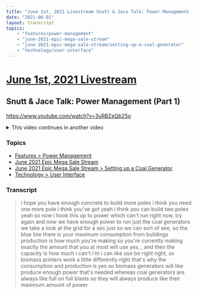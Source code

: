 ```yaml
---
title: "June 1st, 2021 Livestream Snutt & Jace Talk: Power Management (Part 1)"
date: "2021-06-01"
layout: transcript
topics:
    - "features/power-management"
    - "june-2021-epic-mega-sale-stream"
    - "june-2021-epic-mega-sale-stream/setting-up-a-coal-generator"
    - "technology/user-interface"
---
```

# [June 1st, 2021 Livestream](../2021-06-01.md)
## Snutt & Jace Talk: Power Management (Part 1)
https://www.youtube.com/watch?v=3uRBZeQb25o
<details>
<summary>This video continues in another video</summary>

* [June 1st, 2021 Livestream Snutt & Jace Talk: Power Management (Part 2)](./yt-SfssbA6x1YI.md) [https://www.youtube.com/watch?v=SfssbA6x1YI](https://www.youtube.com/watch?v=SfssbA6x1YI)
* [June 1st, 2021 Livestream Snutt & Jace Talk: Power Management (Part 3)](./yt-C9vuYpUPjBM.md) [https://www.youtube.com/watch?v=C9vuYpUPjBM](https://www.youtube.com/watch?v=C9vuYpUPjBM)
</details>


### Topics
* [Features > Power Management](../topics/features/power-management.md)
* [June 2021 Epic Mega Sale Stream](../topics/june-2021-epic-mega-sale-stream.md)
* [June 2021 Epic Mega Sale Stream > Setting up a Coal Generator](../topics/june-2021-epic-mega-sale-stream/setting-up-a-coal-generator.md)
* [Technology > User Interface](../topics/technology/user-interface.md)

### Transcript

> i hope you have enough concrete to build more poles i think you need one more pole i think you've got yeah i think you can build two poles yeah so now i hook this up to power which can't run right now, try again and now we have enough power to run just the coal generators we take a look at the grid for a sec just so we can sort of see, so the blue line there is your maximum consumption from buildings production is how much you're making so you're currently making exactly the amount that you at most will use yes, , and then the capacity is how much i can't i'm i can like use be right right, so biomass printers work a little differently right that's why the consumption and production is yes so biomass generators will like produce enough power that's needed whereas coal generators are always like full on full blasts so they will always produce like their maximum amount of power
